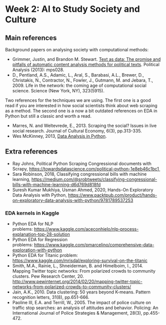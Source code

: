 # Week 2: AI to Study Society and Culture

## Main references

Background papers on analysing society with computational methods:

* Grimmer, Justin, and Brandon M. Stewart. [Text as data: The promise and pitfalls of automatic content analysis methods for political texts](http://pan.oxfordjournals.org/content/early/2013/01/21/pan.mps028.shortLazer). Political Analysis (2013): mps028.
* D., Pentland, A.S., Adamic, L., Aral, S., Barabasi, A.L., Brewer, D., Christakis, N., Contractor, N., Fowler, J., Gutmann, M. and Jebara, T., 2009. Life in the network: the coming age of computational social science. Science (New York, NY), 323(5915).

Two references for the techniques we are using. The first one is a good read if you are interested in how social scientists think about web scraping as a method. The second one is a now a bit outdated references on EDA in Python but still a classic and worth a read.

* Marres, N. and Weltevrede, E., 2013. Scraping the social? Issues in live social research. Journal of Cultural Economy, 6(3), pp.313-335.
* Wes McKinney, 2013, [Data Analysis in Python](https://storage.googleapis.com/kaggle-forum-message-attachments/963781/16536/Python-for-Data-Analysis.pdf).

## Extra references

* Ray Johns, Political Python Scraping Congressional documents with Scrapy, https://towardsdatascience.com/political-python-1e8eb46c1bc1 
* Sara Robinson, 2018, Classifying congressional bills with machine learning, https://medium.com/@srobtweets/classifying-congressional-bills-with-machine-learning-d6d769d818fd
* Suresh Kumar Mukhiya, Usman Ahmed, 2020, Hands-On Exploratory Data Analysis with Python, https://www.packtpub.com/product/hands-on-exploratory-data-analysis-with-python/9781789537253

### EDA kernels in Kaggle
* Python EDA for NLP problems: https://www.kaggle.com/aceconhielo/nlp-process-explanation-top-28-solution
* Python EDA for Regression problems: https://www.kaggle.com/pmarcelino/comprehensive-data-exploration-with-python
* Python EDA for Titanic problem: https://www.kaggle.com/mrisdal/exploring-survival-on-the-titanic
* Smith, M.A., Rainie, L., Shneiderman, B. and Himelboim, I., 2014. Mapping Twitter topic networks: From polarized crowds to community clusters. Pew Research Center, 20. http://www.pewinternet.org/2014/02/20/mapping-twitter-topic-networks-from-polarized-crowds-to-community-clusters/
* Jain, A.K., 2010. Data clustering: 50 years beyond K-means. Pattern recognition letters, 31(8), pp.651-666.
* Paoline III, E.A. and Terrill, W., 2005. The impact of police culture on traffic stop searches: an analysis of attitudes and behavior. Policing: An International Journal of Police Strategies & Management, 28(3), pp.455-472.
